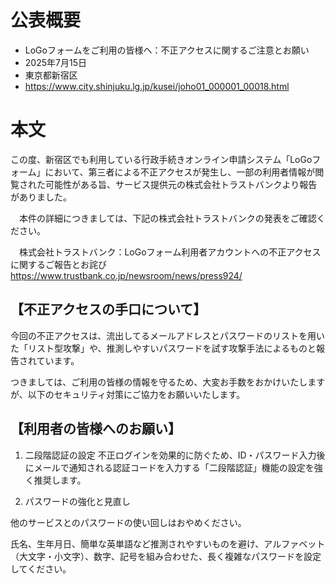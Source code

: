 # 公表概要
- LoGoフォームをご利用の皆様へ：不正アクセスに関するご注意とお願い
- 2025年7月15日
- 東京都新宿区
- https://www.city.shinjuku.lg.jp/kusei/joho01_000001_00018.html

# 本文
この度、新宿区でも利用している行政手続きオンライン申請システム「LoGoフォーム」において、第三者による不正アクセスが発生し、一部の利用者情報が閲覧された可能性がある旨、サービス提供元の株式会社トラストバンクより報告がありました。

　本件の詳細につきましては、下記の株式会社トラストバンクの発表をご確認ください。

　株式会社トラストバンク：LoGoフォーム利用者アカウントへの不正アクセスに関するご報告とお詫び 　　https://www.trustbank.co.jp/newsroom/news/press924/

## 【不正アクセスの手口について】
今回の不正アクセスは、流出してるメールアドレスとパスワードのリストを用いた「リスト型攻撃」や、推測しやすいパスワードを試す攻撃手法によるものと報告されています。

つきましては、ご利用の皆様の情報を守るため、大変お手数をおかけいたしますが、以下のセキュリティ対策にご協力をお願いいたします。

## 【利用者の皆様へのお願い】
1. 二段階認証の設定 不正ログインを効果的に防ぐため、ID・パスワード入力後にメールで通知される認証コードを入力する「二段階認証」機能の設定を強く推奨します。

2. パスワードの強化と見直し

他のサービスとのパスワードの使い回しはおやめください。

氏名、生年月日、簡単な英単語など推測されやすいものを避け、アルファベット（大文字・小文字）、数字、記号を組み合わせた、長く複雑なパスワードを設定してください。

